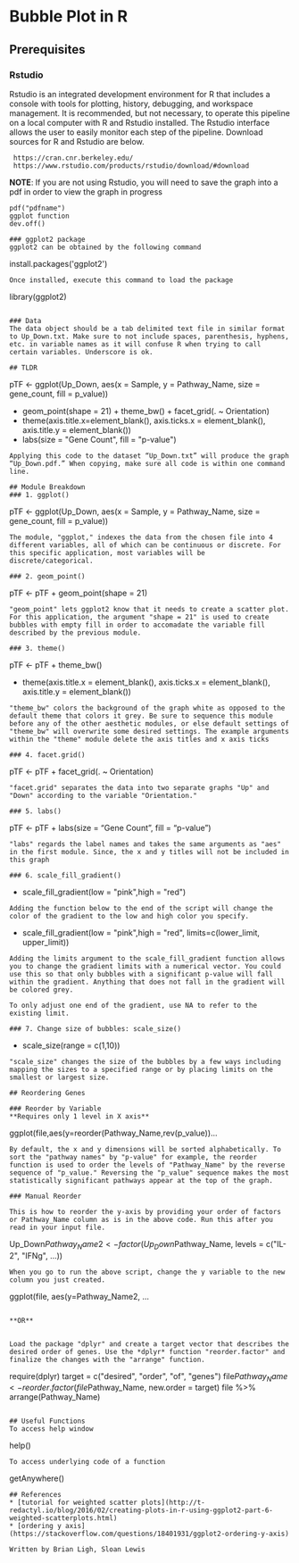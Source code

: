 # Bubble Plot in R

## Prerequisites

### Rstudio
Rstudio is an integrated development environment for R that includes a console with tools for plotting, history, debugging, and workspace management. It is recommended, but not necessary, to operate this pipeline on a local computer with R and Rstudio installed. The Rstudio interface allows the user to easily monitor each step of the pipeline. Download sources for R and Rstudio are below.

```
 https://cran.cnr.berkeley.edu/
 https://www.rstudio.com/products/rstudio/download/#download
``` 
**NOTE**: If you are not using Rstudio, you will need to save the graph into a pdf in order to view the graph in progress
```
pdf("pdfname")
ggplot function
dev.off()

### ggplot2 package
ggplot2 can be obtained by the following command

```
install.packages('ggplot2')
```
Once installed, execute this command to load the package

```
library(ggplot2)
```

### Data
The data object should be a tab delimited text file in similar format to Up_Down.txt. Make sure to not include spaces, parenthesis, hyphens, etc. in variable names as it will confuse R when trying to call certain variables. Underscore is ok.

## TLDR
```
pTF <- ggplot(Up_Down, aes(x = Sample, y = Pathway_Name, size = gene_count, fill = p_value)) 
+ geom_point(shape = 21)  + theme_bw() + facet_grid(. ~ Orientation) 
+ theme(axis.title.x=element_blank(), axis.ticks.x = element_blank(), axis.title.y = element_blank()) 
+ labs(size = "Gene Count", fill = "p-value")
```
Applying this code to the dataset “Up_Down.txt” will produce the graph “Up_Down.pdf.” When copying, make sure all code is within one command line.

## Module Breakdown
### 1. ggplot()
```
pTF <- ggplot(Up_Down, aes(x = Sample, y = Pathway_Name, size = gene_count, fill = p_value))
```
The module, "ggplot," indexes the data from the chosen file into 4 different variables, all of which can be continuous or discrete. For this specific application, most variables will be discrete/categorical.

### 2. geom_point()
```
pTF <- pTF + geom_point(shape = 21)
```
"geom_point" lets ggplot2 know that it needs to create a scatter plot. For this application, the argument "shape = 21" is used to create bubbles with empty fill in order to accomadate the variable fill described by the previous module.

### 3. theme()
```
pTF <- pTF + theme_bw() 
+ theme(axis.title.x = element_blank(), axis.ticks.x = element_blank(), axis.title.y = element_blank())
```
"theme_bw" colors the background of the graph white as opposed to the default theme that colors it grey. Be sure to sequence this module before any of the other aesthetic modules, or else default settings of "theme_bw" will overwrite some desired settings. The example arguments within the "theme" module delete the axis titles and x axis ticks

### 4. facet.grid()
```
pTF <- pTF + facet_grid(. ~ Orientation)
```
"facet.grid" separates the data into two separate graphs "Up" and "Down" according to the variable "Orientation."

### 5. labs()
```
pTF <- pTF + labs(size = “Gene Count”, fill = “p-value”)
```
"labs" regards the label names and takes the same arguments as "aes" in the first module. Since, the x and y titles will not be included in this graph

### 6. scale_fill_gradient()
```
+ scale_fill_gradient(low = "pink",high = "red")
```
Adding the function below to the end of the script will change the color of the gradient to the low and high color you specify.

```
+ scale_fill_gradient(low = "pink",high = "red", limits=c(lower_limit, upper_limit))
```
Adding the limits argument to the scale_fill_gradient function allows you to change the gradient limits with a numerical vector. You could use this so that only bubbles with a significant p-value will fall within the gradient. Anything that does not fall in the gradient will be colored grey.

To only adjust one end of the gradient, use NA to refer to the existing limit.

### 7. Change size of bubbles: scale_size() 
```
+ scale_size(range = c(1,10))
```
"scale_size" changes the size of the bubbles by a few ways including mapping the sizes to a specified range or by placing limits on the smallest or largest size.

## Reordering Genes

### Reorder by Variable
**Requires only 1 level in X axis**
```
ggplot(file,aes(y=reorder(Pathway_Name,rev(p_value))...
```
By default, the x and y dimensions will be sorted alphabetically. To sort the "pathway names" by "p-value" for example, the reorder function is used to order the levels of "Pathway_Name" by the reverse sequence of "p_value." Reversing the "p_value" sequence makes the most statistically significant pathways appear at the top of the graph. 

### Manual Reorder

This is how to reorder the y-axis by providing your order of factors or Pathway_Name column as is in the above code. Run this after you read in your input file.

```
Up_Down$Pathway_Name2 <- factor(Up_Down$Pathway_Name, levels = c("IL-2", "IFNg", ...))
```
When you go to run the above script, change the y variable to the new column you just created.

```
ggplot(file, aes(y=Pathway_Name2, ...
```

**OR**


Load the package "dplyr" and create a target vector that describes the desired order of genes. Use the *dplyr* function "reorder.factor" and finalize the changes with the "arrange" function.
```
require(dplyr)
target = c("desired", "order", "of", "genes")
file$Pathway_Name <- reorder.factor(file$Pathway_Name, new.order = target)
file %>% arrange(Pathway_Name)
```

## Useful Functions
To access help window
```
help()
```
To access underlying code of a function
```
getAnywhere()
```
## References
* [tutorial for weighted scatter plots](http://t-redactyl.io/blog/2016/02/creating-plots-in-r-using-ggplot2-part-6-weighted-scatterplots.html)
* [ordering y axis](https://stackoverflow.com/questions/18401931/ggplot2-ordering-y-axis)

Written by Brian Ligh, Sloan Lewis
